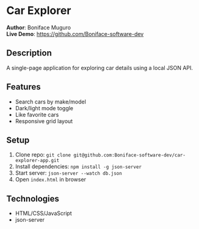 # Car Explorer

**Author**: Boniface Muguro  
**Live Demo**: https://github.com/Boniface-software-dev

## Description
A single-page application for exploring car details using a local JSON API.

## Features
- Search cars by make/model
- Dark/light mode toggle
- Like favorite cars
- Responsive grid layout

## Setup
1. Clone repo: `git clone git@github.com:Boniface-software-dev/car-explorer-app.git`
2. Install dependencies: `npm install -g json-server`
3. Start server: `json-server --watch db.json`
4. Open `index.html` in browser

## Technologies
- HTML/CSS/JavaScript
- json-server
